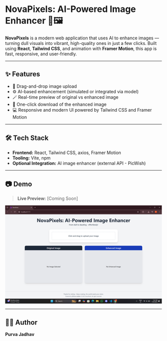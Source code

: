 # NovaPixels: AI-Powered Image Enhancer 🚀🖼️

**NovaPixels** is a modern web application that uses AI to enhance images — turning dull visuals into vibrant, high-quality ones in just a few clicks. Built using **React**, **Tailwind CSS**, and animation with **Framer Motion**, this app is fast, responsive, and user-friendly.

---

## ✨ Features

- 📸 Drag-and-drop image upload
- ⚙️ AI-based enhancement (simulated or integrated via model)
- 🪄 Real-time preview of original vs enhanced image
- 💾 One-click download of the enhanced image
- 💻 Responsive and modern UI powered by Tailwind CSS and Framer Motion

---

## 🛠️ Tech Stack

- **Frontend:** React, Tailwind CSS, axios, Framer Motion
- **Tooling:** Vite, npm
- **Optional Integration:** AI image enhancer (external API - PicWish)

---

## 📷 Demo

> **Live Preview:** [Coming Soon]

![NovaPixels Demo Screenshot](./screenshot.png)

---

## 🙋‍♀️ Author 
**Purva Jadhav**